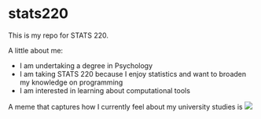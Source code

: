 # stats220

This is my repo for STATS 220. 

A little about me:

- I am undertaking a degree in Psychology
- I am taking STATS 220 because I enjoy statistics and want to broaden my knowledge on programming
- I am interested in learning about computational tools 

A meme that captures how I currently feel about my university studies is ![](https://c.tenor.com/8druEACXtX8AAAAd/tenor.gif)
